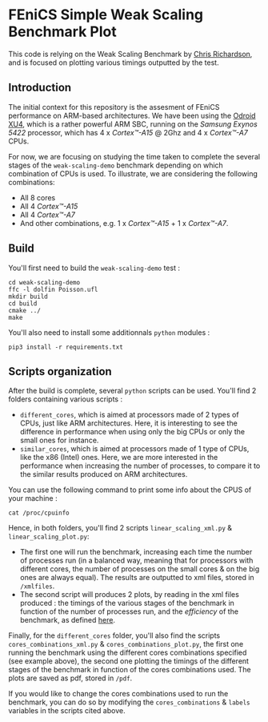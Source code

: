 FEniCS Simple Weak Scaling Benchmark Plot
=========================================

This code is relying on the Weak Scaling Benchmark by [Chris Richardson](https://bitbucket.org/chris_richardson/weak-scaling-demo), and is focused on plotting various timings outputted by the test.

## Introduction
The initial context for this repository is the assesment of FEniCS performance on ARM-based architectures. We have been using the [Odroid XU4](http://www.hardkernel.com/main/products/prdt_info.php),
which is a rather powerful ARM SBC, running on the *Samsung Exynos 5422* processor, which has 4 x *Cortex™-A15* @ 2Ghz and 4 x *Cortex™-A7* CPUs. 

For now, we are focusing on studying the time taken to complete the several stages of the `weak-scaling-demo` benchmark depending on which combination of CPUs is used. To illustrate, we are considering the following combinations:

* All 8 cores
* All 4 *Cortex™-A15*
* All 4 *Cortex™-A7*
* And other combinations, e.g. 1 x *Cortex™-A15* + 1 x *Cortex™-A7*.

## Build

You'll first need to build the `weak-scaling-demo` test :

    cd weak-scaling-demo
    ffc -l dolfin Poisson.ufl
    mkdir build
    cd build
    cmake ../
    make

You'll also need to install some additionnals `python` modules :

    pip3 install -r requirements.txt


## Scripts organization

After the build is complete, several `python` scripts can be used.
You'll find 2 folders containing various scripts :

* `different_cores`, which is aimed at processors made of 2 types of CPUs, just like ARM architectures. Here, it is interesting to see the difference in performance when using only the big CPUs or only the small ones for instance.
* `similar_cores`, which is aimed at processors made of 1 type of CPUs, like the x86 (Intel) ones. Here, we are more interested in the performance when increasing the number of processes, to compare it to the similar results produced on ARM architectures.

You can use the following command to  print some info about the CPUS of your machine :

    cat /proc/cpuinfo

Hence, in both folders, you'll find 2 scripts `linear_scaling_xml.py` & `linear_scaling_plot.py`:
* The first one will run the benchmark, increasing each time the number of processes run (in a balanced way, meaning that for processors with different cores, the number of processes on the small cores & on the big ones are always equal). The results are outputted to xml files, stored in `/xmlfiles`.
* The second script will produces 2 plots, by reading in the xml files produced : the timings of the various stages of the benchmark in function of the number of processes run, and the *efficiency* of the benchmark, as defined [here](https://www.sharcnet.ca/help/index.php/Measuring_Parallel_Scaling_Performance#Weak_Scaling).

Finally, for the `different_cores` folder, you'll also find the scripts `cores_combinations_xml.py` & `cores_combinations_plot.py`, the first one running the benchmark using the different cores combinations specified (see example above), the second one plotting the timings of the different stages of the benchmark in function of the cores combinations used.
The plots are saved as pdf, stored in `/pdf`.

If you would like to change the cores combinations used to run the benchmark, you can do so by modifying the `cores_combinations` & `labels` variables in the scripts cited above.
